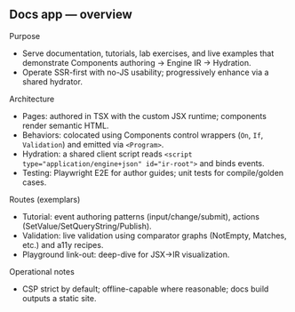 ## Docs app — overview

Purpose
- Serve documentation, tutorials, lab exercises, and live examples that demonstrate Components authoring → Engine IR → Hydration.
- Operate SSR-first with no-JS usability; progressively enhance via a shared hydrator.

Architecture
- Pages: authored in TSX with the custom JSX runtime; components render semantic HTML.
- Behaviors: colocated using Components control wrappers (`On`, `If`, `Validation`) and emitted via `<Program>`.
- Hydration: a shared client script reads `<script type="application/engine+json" id="ir-root">` and binds events.
- Testing: Playwright E2E for author guides; unit tests for compile/golden cases.

Routes (exemplars)
- Tutorial: event authoring patterns (input/change/submit), actions (SetValue/SetQueryString/Publish).
- Validation: live validation using comparator graphs (NotEmpty, Matches, etc.) and a11y recipes.
- Playground link-out: deep-dive for JSX→IR visualization.

Operational notes
- CSP strict by default; offline-capable where reasonable; docs build outputs a static site.
